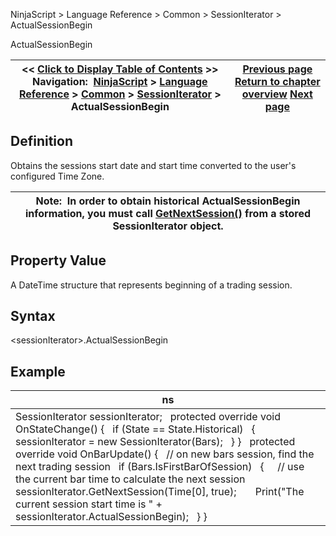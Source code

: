 ﻿
NinjaScript \> Language Reference \> Common \> SessionIterator \> ActualSessionBegin

ActualSessionBegin

| \<\< [Click to Display Table of Contents](actualsessionbegin.md) \>\> **Navigation:**     [NinjaScript](ninjascript-1.md) \> [Language Reference](language_reference_wip-1.md) \> [Common](common-1.md) \> [SessionIterator](sessioniterator-1.md) \> ActualSessionBegin | [Previous page](sessioniterator-1.md) [Return to chapter overview](sessioniterator-1.md) [Next page](actualsessionend-1.md) |
| --- | --- |
## Definition
Obtains the sessions start date and start time converted to the user's configured Time Zone.
 

| Note:  In order to obtain historical ActualSessionBegin information, you must call [GetNextSession()](getnextsession-1.md) from a stored SessionIterator object. |
| --- |
## 
## 
## Property Value
A DateTime structure that represents beginning of a trading session.
 
## Syntax
\<sessionIterator\>.ActualSessionBegin
## 
## Example

| ns |
| --- |
| SessionIterator sessionIterator;   protected override void OnStateChange() {    if (State \=\= State.Historical)    {      sessionIterator \= new SessionIterator(Bars);    } }   protected override void OnBarUpdate() {    // on new bars session, find the next trading session    if (Bars.IsFirstBarOfSession)    {      // use the current bar time to calculate the next session      sessionIterator.GetNextSession(Time\[0], true);        Print("The current session start time is " \+ sessionIterator.ActualSessionBegin);    } } |
